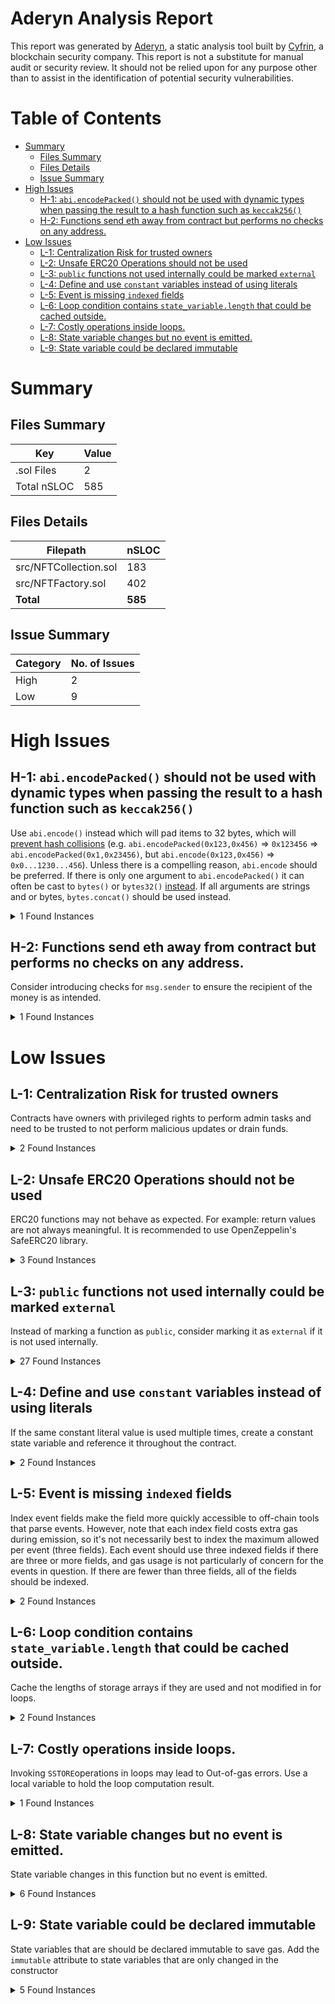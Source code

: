 # Aderyn Analysis Report

This report was generated by [Aderyn](https://github.com/Cyfrin/aderyn), a static analysis tool built by [Cyfrin](https://cyfrin.io), a blockchain security company. This report is not a substitute for manual audit or security review. It should not be relied upon for any purpose other than to assist in the identification of potential security vulnerabilities.
# Table of Contents

- [Summary](#summary)
  - [Files Summary](#files-summary)
  - [Files Details](#files-details)
  - [Issue Summary](#issue-summary)
- [High Issues](#high-issues)
  - [H-1: `abi.encodePacked()` should not be used with dynamic types when passing the result to a hash function such as `keccak256()`](#h-1-abiencodepacked-should-not-be-used-with-dynamic-types-when-passing-the-result-to-a-hash-function-such-as-keccak256)
  - [H-2: Functions send eth away from contract but performs no checks on any address.](#h-2-functions-send-eth-away-from-contract-but-performs-no-checks-on-any-address)
- [Low Issues](#low-issues)
  - [L-1: Centralization Risk for trusted owners](#l-1-centralization-risk-for-trusted-owners)
  - [L-2: Unsafe ERC20 Operations should not be used](#l-2-unsafe-erc20-operations-should-not-be-used)
  - [L-3: `public` functions not used internally could be marked `external`](#l-3-public-functions-not-used-internally-could-be-marked-external)
  - [L-4: Define and use `constant` variables instead of using literals](#l-4-define-and-use-constant-variables-instead-of-using-literals)
  - [L-5: Event is missing `indexed` fields](#l-5-event-is-missing-indexed-fields)
  - [L-6: Loop condition contains `state_variable.length` that could be cached outside.](#l-6-loop-condition-contains-statevariablelength-that-could-be-cached-outside)
  - [L-7: Costly operations inside loops.](#l-7-costly-operations-inside-loops)
  - [L-8: State variable changes but no event is emitted.](#l-8-state-variable-changes-but-no-event-is-emitted)
  - [L-9: State variable could be declared immutable](#l-9-state-variable-could-be-declared-immutable)


# Summary

## Files Summary

| Key | Value |
| --- | --- |
| .sol Files | 2 |
| Total nSLOC | 585 |


## Files Details

| Filepath | nSLOC |
| --- | --- |
| src/NFTCollection.sol | 183 |
| src/NFTFactory.sol | 402 |
| **Total** | **585** |


## Issue Summary

| Category | No. of Issues |
| --- | --- |
| High | 2 |
| Low | 9 |


# High Issues

## H-1: `abi.encodePacked()` should not be used with dynamic types when passing the result to a hash function such as `keccak256()`

Use `abi.encode()` instead which will pad items to 32 bytes, which will [prevent hash collisions](https://docs.soliditylang.org/en/v0.8.13/abi-spec.html#non-standard-packed-mode) (e.g. `abi.encodePacked(0x123,0x456)` => `0x123456` => `abi.encodePacked(0x1,0x23456)`, but `abi.encode(0x123,0x456)` => `0x0...1230...456`). Unless there is a compelling reason, `abi.encode` should be preferred. If there is only one argument to `abi.encodePacked()` it can often be cast to `bytes()` or `bytes32()` [instead](https://ethereum.stackexchange.com/questions/30912/how-to-compare-strings-in-solidity#answer-82739).
If all arguments are strings and or bytes, `bytes.concat()` should be used instead.

<details><summary>1 Found Instances</summary>


- Found in src/NFTCollection.sol [Line: 146](src/NFTCollection.sol#L146)

	```solidity
	                    abi.encodePacked(
	```

</details>



## H-2: Functions send eth away from contract but performs no checks on any address.

Consider introducing checks for `msg.sender` to ensure the recipient of the money is as intended.

<details><summary>1 Found Instances</summary>


- Found in src/NFTCollection.sol [Line: 226](src/NFTCollection.sol#L226)

	```solidity
	    function withdraw() external {
	```

</details>



# Low Issues

## L-1: Centralization Risk for trusted owners

Contracts have owners with privileged rights to perform admin tasks and need to be trusted to not perform malicious updates or drain funds.

<details><summary>2 Found Instances</summary>


- Found in src/NFTCollection.sol [Line: 10](src/NFTCollection.sol#L10)

	```solidity
	contract NFTCollection is ERC721, AccessControl {
	```

- Found in src/NFTFactory.sol [Line: 6](src/NFTFactory.sol#L6)

	```solidity
	contract AIBasedNFTFactory is Ownable {
	```

</details>



## L-2: Unsafe ERC20 Operations should not be used

ERC20 functions may not behave as expected. For example: return values are not always meaningful. It is recommended to use OpenZeppelin's SafeERC20 library.

<details><summary>3 Found Instances</summary>


- Found in src/NFTCollection.sol [Line: 117](src/NFTCollection.sol#L117)

	```solidity
	            payable(creatorAddress).transfer(ownerPayment);
	```

- Found in src/NFTCollection.sol [Line: 229](src/NFTCollection.sol#L229)

	```solidity
	        payable(msg.sender).transfer(address(this).balance);
	```

- Found in src/NFTFactory.sol [Line: 470](src/NFTFactory.sol#L470)

	```solidity
	        payable(owner()).transfer(address(this).balance);
	```

</details>



## L-3: `public` functions not used internally could be marked `external`

Instead of marking a function as `public`, consider marking it as `external` if it is not used internally.

<details><summary>27 Found Instances</summary>


- Found in src/NFTCollection.sol [Line: 78](src/NFTCollection.sol#L78)

	```solidity
	    function mintNFT(address to, uint256 quantity) public payable {
	```

- Found in src/NFTCollection.sol [Line: 158](src/NFTCollection.sol#L158)

	```solidity
	function tokenURI(uint256 tokenId) public view override returns (string memory) {
	```

- Found in src/NFTCollection.sol [Line: 199](src/NFTCollection.sol#L199)

	```solidity
	    function totalSupply() public view returns (uint256) {
	```

- Found in src/NFTCollection.sol [Line: 232](src/NFTCollection.sol#L232)

	```solidity
	    function setMaxSupply(uint256 _newMaxSupply) public { 
	```

- Found in src/NFTCollection.sol [Line: 239](src/NFTCollection.sol#L239)

	```solidity
	    function setMaxTime(uint256 _newMaxTime) public { 
	```

- Found in src/NFTCollection.sol [Line: 246](src/NFTCollection.sol#L246)

	```solidity
	    function changePlatformFee(uint256 _newPlatformFee) public { 
	```

- Found in src/NFTCollection.sol [Line: 252](src/NFTCollection.sol#L252)

	```solidity
	    function owner() view public returns (address){ 
	```

- Found in src/NFTCollection.sol [Line: 255](src/NFTCollection.sol#L255)

	```solidity
	    function supportsInterface(bytes4 interfaceId) public view virtual override(ERC721, AccessControl) returns (bool) {
	```

- Found in src/NFTFactory.sol [Line: 89](src/NFTFactory.sol#L89)

	```solidity
	    function createWithDefaultCollectionWithDefaultTime(
	```

- Found in src/NFTFactory.sol [Line: 115](src/NFTFactory.sol#L115)

	```solidity
	    function createWithDefaultCollectionWithMaxSupply(
	```

- Found in src/NFTFactory.sol [Line: 141](src/NFTFactory.sol#L141)

	```solidity
	    function createWithDefaultCollectionWithMaxSupplyAndDefaultTime(
	```

- Found in src/NFTFactory.sol [Line: 167](src/NFTFactory.sol#L167)

	```solidity
	    function createAndMint(
	```

- Found in src/NFTFactory.sol [Line: 213](src/NFTFactory.sol#L213)

	```solidity
	    function mintNFT(address collectionAddress, address to, uint256 quantity) public payable {
	```

- Found in src/NFTFactory.sol [Line: 226](src/NFTFactory.sol#L226)

	```solidity
	    function getCollections() public view returns (address[] memory) {
	```

- Found in src/NFTFactory.sol [Line: 230](src/NFTFactory.sol#L230)

	```solidity
	    function getMintPadCollections() public view returns (address[] memory) {
	```

- Found in src/NFTFactory.sol [Line: 236](src/NFTFactory.sol#L236)

	```solidity
	    function getAvailableCollectionsToMintDetails() public view returns (CollectionDetails[] memory){
	```

- Found in src/NFTFactory.sol [Line: 277](src/NFTFactory.sol#L277)

	```solidity
	    function getAvailableCollectionsToMintDetails(address sender) public view returns (CollectionDetails[] memory) {
	```

- Found in src/NFTFactory.sol [Line: 321](src/NFTFactory.sol#L321)

	```solidity
	    function getUserCollectionsDetails(address sender) public view returns (CollectionDetails[] memory) {
	```

- Found in src/NFTFactory.sol [Line: 358](src/NFTFactory.sol#L358)

	```solidity
	    function getCollectionDetailsByContractAddress(address contractAddress) public view returns (CollectionDetails memory) {
	```

- Found in src/NFTFactory.sol [Line: 401](src/NFTFactory.sol#L401)

	```solidity
	    function getCollectionDetailsByContractAddress(address contractAddress,address sender) public view returns (CollectionDetails memory) {
	```

- Found in src/NFTFactory.sol [Line: 446](src/NFTFactory.sol#L446)

	```solidity
	    function payGenerateFee() public payable returns (bool) {
	```

- Found in src/NFTFactory.sol [Line: 454](src/NFTFactory.sol#L454)

	```solidity
	    function setGenerateFee(uint256 _newFee) public {
	```

- Found in src/NFTFactory.sol [Line: 459](src/NFTFactory.sol#L459)

	```solidity
	    function getFee() public view returns (uint256) {
	```

- Found in src/NFTFactory.sol [Line: 467](src/NFTFactory.sol#L467)

	```solidity
	    function withdraw() public {
	```

- Found in src/NFTFactory.sol [Line: 480](src/NFTFactory.sol#L480)

	```solidity
	    function getUserMints(address user) public view returns (address[] memory) {
	```

- Found in src/NFTFactory.sol [Line: 484](src/NFTFactory.sol#L484)

	```solidity
	    function getUserMintCount(address user) public view returns (uint256) {
	```

- Found in src/NFTFactory.sol [Line: 494](src/NFTFactory.sol#L494)

	```solidity
	    function getUserCollectionsCount(address user) public view returns (uint256) {
	```

</details>



## L-4: Define and use `constant` variables instead of using literals

If the same constant literal value is used multiple times, create a constant state variable and reference it throughout the contract.

<details><summary>2 Found Instances</summary>


- Found in src/NFTFactory.sol [Line: 99](src/NFTFactory.sol#L99)

	```solidity
	        uint256 maxTime = block.timestamp + 7 days;
	```

- Found in src/NFTFactory.sol [Line: 149](src/NFTFactory.sol#L149)

	```solidity
	        uint256 maxTime = block.timestamp + 7 days;
	```

</details>



## L-5: Event is missing `indexed` fields

Index event fields make the field more quickly accessible to off-chain tools that parse events. However, note that each index field costs extra gas during emission, so it's not necessarily best to index the maximum allowed per event (three fields). Each event should use three indexed fields if there are three or more fields, and gas usage is not particularly of concern for the events in question. If there are fewer than three fields, all of the fields should be indexed.

<details><summary>2 Found Instances</summary>


- Found in src/NFTCollection.sol [Line: 17](src/NFTCollection.sol#L17)

	```solidity
	    event TokenMinted(uint256 tokenId, address owner);
	```

- Found in src/NFTFactory.sol [Line: 17](src/NFTFactory.sol#L17)

	```solidity
	    event CollectionCreated(
	```

</details>



## L-6: Loop condition contains `state_variable.length` that could be cached outside.

Cache the lengths of storage arrays if they are used and not modified in for loops.

<details><summary>2 Found Instances</summary>


- Found in src/NFTFactory.sol [Line: 359](src/NFTFactory.sol#L359)

	```solidity
	        for (uint256 i = 0; i < deployedCollections.length; i++) {
	```

- Found in src/NFTFactory.sol [Line: 402](src/NFTFactory.sol#L402)

	```solidity
	        for (uint256 i = 0; i < deployedCollections.length; i++) {
	```

</details>



## L-7: Costly operations inside loops.

Invoking `SSTORE`operations in loops may lead to Out-of-gas errors. Use a local variable to hold the loop computation result.

<details><summary>1 Found Instances</summary>


- Found in src/NFTCollection.sol [Line: 121](src/NFTCollection.sol#L121)

	```solidity
	        for (uint256 i = 0; i < quantity; i++) {
	```

</details>



## L-8: State variable changes but no event is emitted.

State variable changes in this function but no event is emitted.

<details><summary>6 Found Instances</summary>


- Found in src/NFTCollection.sol [Line: 78](src/NFTCollection.sol#L78)

	```solidity
	    function mintNFT(address to, uint256 quantity) public payable {
	```

- Found in src/NFTCollection.sol [Line: 232](src/NFTCollection.sol#L232)

	```solidity
	    function setMaxSupply(uint256 _newMaxSupply) public { 
	```

- Found in src/NFTCollection.sol [Line: 239](src/NFTCollection.sol#L239)

	```solidity
	    function setMaxTime(uint256 _newMaxTime) public { 
	```

- Found in src/NFTCollection.sol [Line: 246](src/NFTCollection.sol#L246)

	```solidity
	    function changePlatformFee(uint256 _newPlatformFee) public { 
	```

- Found in src/NFTFactory.sol [Line: 213](src/NFTFactory.sol#L213)

	```solidity
	    function mintNFT(address collectionAddress, address to, uint256 quantity) public payable {
	```

- Found in src/NFTFactory.sol [Line: 454](src/NFTFactory.sol#L454)

	```solidity
	    function setGenerateFee(uint256 _newFee) public {
	```

</details>



## L-9: State variable could be declared immutable

State variables that are should be declared immutable to save gas. Add the `immutable` attribute to state variables that are only changed in the constructor

<details><summary>5 Found Instances</summary>


- Found in src/NFTCollection.sol [Line: 24](src/NFTCollection.sol#L24)

	```solidity
	    string public imageURL;
	```

- Found in src/NFTCollection.sol [Line: 26](src/NFTCollection.sol#L26)

	```solidity
	    bool public mintPerWallet;
	```

- Found in src/NFTCollection.sol [Line: 27](src/NFTCollection.sol#L27)

	```solidity
	    uint256 public mintPrice;
	```

- Found in src/NFTCollection.sol [Line: 28](src/NFTCollection.sol#L28)

	```solidity
	    string public description;
	```

- Found in src/NFTCollection.sol [Line: 30](src/NFTCollection.sol#L30)

	```solidity
	    uint256 private initialPrice;
	```

</details>



